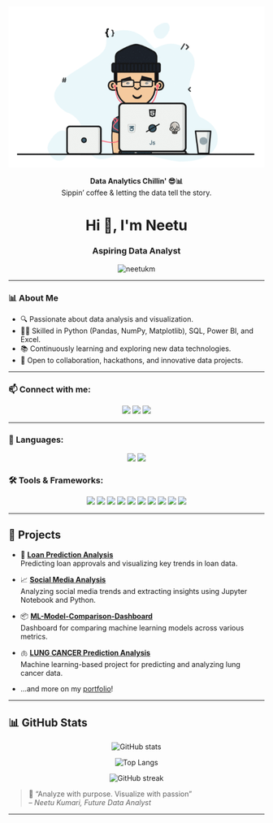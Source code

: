 <p align="center">
  <img src="https://raw.githubusercontent.com/AlaeddineMessadi/AlaeddineMessadi/main/web-developer-chilling.gif" 
       alt="Data Analytics Chillin'" 
       width="600" />

<p align="center">
  <b>Data Analytics Chillin' 😎📊</b><br>
  Sippin’ coffee & letting the data tell the story.
</p>


<h1 align="center">Hi 👋, I'm Neetu </h1>
<h3 align="center">Aspiring Data Analyst</h3>

<p align="center">
  <img src="https://komarev.com/ghpvc/?username=neetukm&label=Profile%20views&color=0e75b6&style=flat" alt="neetukm" />
</p>

---

### 📊 About Me

- 🔍 Passionate about data analysis and visualization. 
- 👩‍💻 Skilled in Python (Pandas, NumPy, Matplotlib), SQL, Power BI, and Excel.
- 📚 Continuously learning and exploring new data technologies.  
- 🤝 Open to collaboration, hackathons, and innovative data projects.

---

### 📫 Connect with me:

<p align="center">
  <a href="https://www.linkedin.com/in/neetukumari000/"><img src="https://img.shields.io/badge/LinkedIn-blue?logo=linkedin&style=for-the-badge" /></a>
  <a href="mailto:yourmail@example.com"><img src="https://img.shields.io/badge/Gmail-red?logo=gmail&style=for-the-badge" /></a>
  <a href="https://neetukumari.netlify.app/"><img src="https://img.shields.io/badge/Portfolio-black?logo=firefox&style=for-the-badge" /></a>
</p>

---

### 🧠 Languages:
<p align="center">
  <img src="https://img.shields.io/badge/Python-3670A0?style=for-the-badge&logo=python&logoColor=ffdd54" />
  <img src="https://img.shields.io/badge/SQL-025E8C?style=for-the-badge&logo=sqlite&logoColor=white" />
</p>

### 🛠️ Tools & Frameworks:
<p align="center">
  <img src="https://img.shields.io/badge/Pandas-150458?style=for-the-badge&logo=pandas&logoColor=white" />
  <img src="https://img.shields.io/badge/Numpy-013243?style=for-the-badge&logo=numpy&logoColor=white" />
  <img src="https://img.shields.io/badge/Matplotlib-11557C?style=for-the-badge&logo=matplotlib&logoColor=white" />
  <img src="https://img.shields.io/badge/Seaborn-16A085?style=for-the-badge&logoColor=white" />
  <img src="https://img.shields.io/badge/PowerBI-F2C811?style=for-the-badge&logo=powerbi&logoColor=black" />
  <img src="https://img.shields.io/badge/Excel-217346?style=for-the-badge&logo=microsoft-excel&logoColor=white" />
  <img src="https://img.shields.io/badge/Scikit--Learn-F7931E?style=for-the-badge&logo=scikit-learn&logoColor=white" />
  <img src="https://img.shields.io/badge/TensorFlow-FF6F00?style=for-the-badge&logo=tensorflow&logoColor=white" />
  <img src="https://img.shields.io/badge/Git-F05032?style=for-the-badge&logo=git&logoColor=white" />
  <img src="https://img.shields.io/badge/GitHub-181717?style=for-the-badge&logo=github&logoColor=white" />
</p>

--- 
## 💼 Projects

- 🏦 **[Loan Prediction Analysis](https://github.com/neetukm/Loan-Prediction-Analysis)**<br>
  Predicting loan approvals and visualizing key trends in loan data.
- 📈 **[Social Media Analysis](https://github.com/neetukm/Social-Media-Analysis)**<br>
  Analyzing social media trends and extracting insights using Jupyter Notebook and Python.

- 📦 **[ML-Model-Comparison-Dashboard](https://github.com/nikhil9276/ML-Model-Comparison-Dashboard)**  
  Dashboard for comparing machine learning models across various metrics.

- 🫁 **[LUNG CANCER Prediction Analysis](https://github.com/neetukm/LUNG-CANCER-Prediction-Analysis)**<br>
  Machine learning-based project for predicting and analyzing lung cancer data.
- ...and more on my <a href="https://neetukumari.netlify.app/">portfolio</a>!

---

## 📊 GitHub Stats

<p align="center">
  <img src="https://github-readme-stats.vercel.app/api?username=neetukm&show_icons=true&theme=radical" alt="GitHub stats"/>
</p>
<p align="center">
  <img src="https://github-readme-stats.vercel.app/api/top-langs/?username=neetukm&layout=compact&theme=radical" alt="Top Langs"/>
</p>
<p align="center">
  <img src="https://github-readme-streak-stats.herokuapp.com/?user=neetukm&theme=radical" alt="GitHub streak"/>
</p>

> 🚀 “Analyze with purpose. Visualize with passion”  
> – *Neetu Kumari, Future Data Analyst*
----
